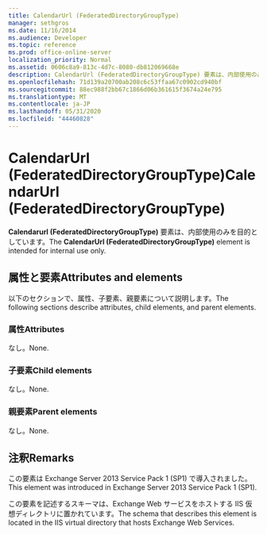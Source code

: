 ```yaml
---
title: CalendarUrl (FederatedDirectoryGroupType)
manager: sethgros
ms.date: 11/16/2014
ms.audience: Developer
ms.topic: reference
ms.prod: office-online-server
localization_priority: Normal
ms.assetid: 0606c8a9-813c-4d7c-8080-db812069668e
description: CalendarUrl (FederatedDirectoryGroupType) 要素は、内部使用のみを目的としています。
ms.openlocfilehash: 71d139a20700ab208c6c53ffaa67c0902cd940bf
ms.sourcegitcommit: 88ec988f2bb67c1866d06b361615f3674a24e795
ms.translationtype: MT
ms.contentlocale: ja-JP
ms.lasthandoff: 05/31/2020
ms.locfileid: "44460828"
---
```

# <a name="calendarurl-federateddirectorygrouptype"></a><span data-ttu-id="bf5dd-103">CalendarUrl (FederatedDirectoryGroupType)</span><span class="sxs-lookup"><span data-stu-id="bf5dd-103">CalendarUrl (FederatedDirectoryGroupType)</span></span>

<span data-ttu-id="bf5dd-104">**Calendarurl (FederatedDirectoryGroupType)** 要素は、内部使用のみを目的としています。</span><span class="sxs-lookup"><span data-stu-id="bf5dd-104">The **CalendarUrl (FederatedDirectoryGroupType)** element is intended for internal use only.</span></span> 

## <a name="attributes-and-elements"></a><span data-ttu-id="bf5dd-105">属性と要素</span><span class="sxs-lookup"><span data-stu-id="bf5dd-105">Attributes and elements</span></span>

<span data-ttu-id="bf5dd-106">以下のセクションで、属性、子要素、親要素について説明します。</span><span class="sxs-lookup"><span data-stu-id="bf5dd-106">The following sections describe attributes, child elements, and parent elements.</span></span>
  
### <a name="attributes"></a><span data-ttu-id="bf5dd-107">属性</span><span class="sxs-lookup"><span data-stu-id="bf5dd-107">Attributes</span></span>

<span data-ttu-id="bf5dd-108">なし。</span><span class="sxs-lookup"><span data-stu-id="bf5dd-108">None.</span></span>
  
### <a name="child-elements"></a><span data-ttu-id="bf5dd-109">子要素</span><span class="sxs-lookup"><span data-stu-id="bf5dd-109">Child elements</span></span>

<span data-ttu-id="bf5dd-110">なし。</span><span class="sxs-lookup"><span data-stu-id="bf5dd-110">None.</span></span>
  
### <a name="parent-elements"></a><span data-ttu-id="bf5dd-111">親要素</span><span class="sxs-lookup"><span data-stu-id="bf5dd-111">Parent elements</span></span>

<span data-ttu-id="bf5dd-112">なし。</span><span class="sxs-lookup"><span data-stu-id="bf5dd-112">None.</span></span>
  
## <a name="remarks"></a><span data-ttu-id="bf5dd-113">注釈</span><span class="sxs-lookup"><span data-stu-id="bf5dd-113">Remarks</span></span>

<span data-ttu-id="bf5dd-114">この要素は Exchange Server 2013 Service Pack 1 (SP1) で導入されました。</span><span class="sxs-lookup"><span data-stu-id="bf5dd-114">This element was introduced in Exchange Server 2013 Service Pack 1 (SP1).</span></span>
  
<span data-ttu-id="bf5dd-115">この要素を記述するスキーマは、Exchange Web サービスをホストする IIS 仮想ディレクトリに置かれています。</span><span class="sxs-lookup"><span data-stu-id="bf5dd-115">The schema that describes this element is located in the IIS virtual directory that hosts Exchange Web Services.</span></span>
  

